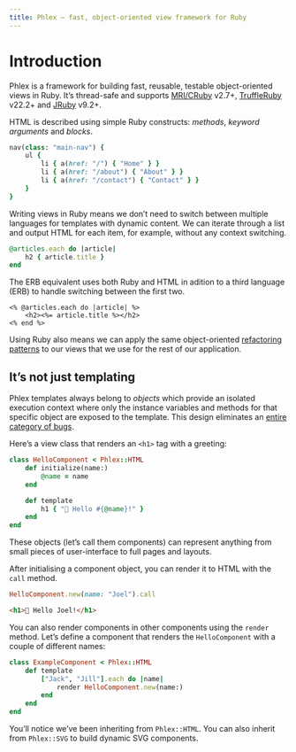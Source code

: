 ```yaml
---
title: Phlex — fast, object-oriented view framework for Ruby
---
```


# Introduction

Phlex is a framework for building fast, reusable, testable object-oriented views in Ruby. It’s thread-safe and supports [MRI/CRuby](https://www.ruby-lang.org/en/) v2.7+, [TruffleRuby](https://www.graalvm.org/ruby/) v22.2+ and [JRuby](https://www.jruby.org) v9.2+.

HTML is described using simple Ruby constructs: *methods*, *keyword arguments* and *blocks*.

```ruby
nav(class: "main-nav") {
	ul {
		li { a(href: "/") { "Home" } }
		li { a(href: "/about") { "About" } }
		li { a(href: "/contact") { "Contact" } }
	}
}
```

Writing views in Ruby means we don’t need to switch between multiple languages for templates with dynamic content. We can iterate through a list and output HTML for each item, for example, without any context switching.

```ruby
@articles.each do |article|
	h2 { article.title }
end
```

The ERB equivalent uses both Ruby and HTML in adition to a third language (ERB) to handle switching between the first two.

```erb
<% @articles.each do |article| %>
	<h2><%= article.title %></h2>
<% end %>
```

Using Ruby also means we can apply the same object-oriented [refactoring patterns](https://refactoring.com/catalog/) to our views that we use for the rest of our application.


## It’s not just templating

Phlex templates always belong to *objects* which provide an isolated execution context where only the instance variables and methods for that specific object are exposed to the template. This design eliminates an [entire category of bugs](https://andycroll.com/ruby/only-use-locals-in-view-partials/).

Here’s a view class that renders an `<h1>` tag with a greeting:

```ruby
class HelloComponent < Phlex::HTML
	def initialize(name:)
		@name = name
	end

	def template
		h1 { "👋 Hello #{@name}!" }
	end
end
```

These objects (let’s call them components) can represent anything from small pieces of user-interface to full pages and layouts.

After initialising a component object, you can render it to HTML with the `call` method.

```ruby
HelloComponent.new(name: "Joel").call
```
```html
<h1>👋 Hello Joel!</h1>
```

You can also render components in other components using the `render` method. Let’s define a component that renders the `HelloComponent` with a couple of different names:

```ruby
class ExampleComponent < Phlex::HTML
	def template
		["Jack", "Jill"].each do |name|
			render HelloComponent.new(name:)
		end
	end
end
```

You’ll notice we’ve been inheriting from `Phlex::HTML`. You can also inherit from `Phlex::SVG` to build dynamic SVG components.
